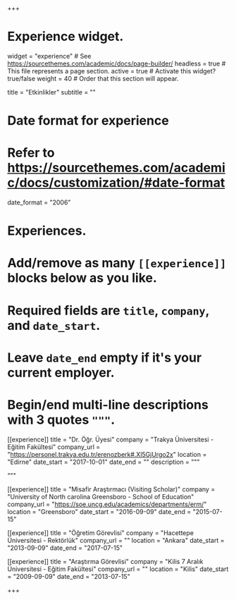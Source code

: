 +++
# Experience widget.
widget = "experience"  # See https://sourcethemes.com/academic/docs/page-builder/
headless = true  # This file represents a page section.
active = true  # Activate this widget? true/false
weight = 40  # Order that this section will appear.

title = "Etkinlikler"
subtitle = ""

# Date format for experience
#   Refer to https://sourcethemes.com/academic/docs/customization/#date-format
date_format = "2006"

# Experiences.
#   Add/remove as many `[[experience]]` blocks below as you like.
#   Required fields are `title`, `company`, and `date_start`.
#   Leave `date_end` empty if it's your current employer.
#   Begin/end multi-line descriptions with 3 quotes `"""`.
[[experience]]
  title = "Dr. Öğr. Üyesi"
  company = "Trakya Üniversitesi - Eğitim Fakültesi"
  company_url = "https://personel.trakya.edu.tr/erenozberk#.Xl5GjUrgo2x"
  location = "Edirne"
  date_start = "2017-10-01"
  date_end = ""
  description = """

  """

[[experience]]
  title = "Misafir Araştırmacı (Visiting Scholar)"
  company = "University of North carolina Greensboro - School of Education"
  company_url = "https://soe.uncg.edu/academics/departments/erm/"
  location = "Greensboro"
  date_start = "2016-09-09"
  date_end = "2015-07-15"

[[experience]]
  title = "Öğretim Görevlisi"
  company = "Hacettepe Üniversitesi - Rektörlük"
  company_url = ""
  location = "Ankara"
  date_start = "2013-09-09"
  date_end = "2017-07-15"
  
  
[[experience]]
  title = "Araştırma Görevlisi"
  company = "Kilis 7 Aralık Üniversitesi - Eğitim Fakültesi"
  company_url = ""
  location = "Kilis"
  date_start = "2009-09-09"
  date_end = "2013-07-15"

+++
